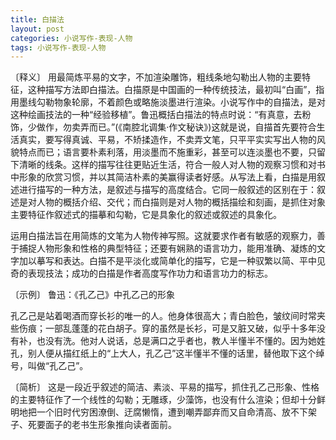 ```yaml
---
title: 白描法
layout: post
categories: 小说写作-表现-人物
tags: 小说写作-表现-人物
---
```


〔释义〕 用最简炼平易的文字，不加渲染雕饰，粗线条地勾勒出人物的主要特征，这种描写方法即白描法。白描原是中国画的一种传统技法，最初叫“白画”，指用墨线勾勒物象轮廓，不着颜色或略施淡墨进行渲染。小说写作中的自描法，是对这种绘画技法的一种“经验移植”。鲁迅概括白描法的特点时说：“有真意，去粉饰，少做作，勿卖弄而已。”(《南腔北调集·作文秘诀》)这就是说，自描首先要符合生活真实，要写得真诚、平易，不矫揉造作，不卖弄文笔，只平平实实写出人物的风貌特点而已；语言要朴素利落，用淡墨而不施重彩，甚至可以连淡墨也不要，只留下清晰的线条。这样的描写往往更贴近生活，符合一般人对人物的观察习惯和对书中形象的欣赏习惯，并以其简洁朴素的美赢得读者好感。从写法上看，白描是用叙述进行描写的一种方法，是叙述与描写的高度结合。它同一般叙述的区别在于：叙述是对人物的概括介绍、交代；而白描则是对人物的概括描绘和刻画，是抓住对象主要特征作叙述式的描摹和勾勒，它是具象化的叙述或叙述的具象化。

运用白描法旨在用简炼的文笔为人物传神写照。这就要求作者有敏感的观察力，善于捕捉人物形象和性格的典型特征；还要有娴熟的语言功力，能用准确、凝炼的文字加以摹写和表达。白描不是平淡化或简单化的描写，它是一种驭繁以简、平中见奇的表现技法；成功的白描是作者高度写作功力和语言功力的标志。

〔示例〕 鲁迅：《孔乙己》中孔乙己的形象

孔乙己是站着喝酒而穿长衫的唯一的人。他身体很高大；青白脸色，皱纹间时常夹些伤痕；一部乱蓬蓬的花白胡子。穿的虽然是长衫，可是又脏又破，似乎十多年没有补，也没有洗。他对人说话，总是满口之乎者也，教人半懂半不懂的。因为她姓孔，别人便从描红纸上的“上大人，孔乙己”这半懂半不懂的话里，替他取下这个绰号，叫做“孔乙己”。

〔简析〕 这是一段近乎叙述的简洁、素淡、平易的描写，抓住孔乙己形象、性格的主要特征作了一个线性的勾勒；无雕琢，少藻饰，也没有什么渲染；但却十分鲜明地把一个旧时代穷困潦倒、迂腐懒惰，遭到嘲弄鄙弃而又自命清高、放不下架子、死要面子的老书生形象推向读者面前。 